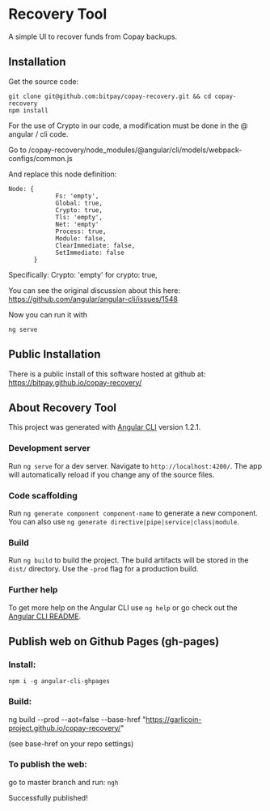 # Recovery Tool
A simple UI to recover funds from Copay backups.

## Installation
Get the source code:

```
git clone git@github.com:bitpay/copay-recovery.git && cd copay-recovery
npm install
```
For the use of Crypto in our code, a modification must be done in the @ angular / cli code.

Go to /copay-recovery/node_modules/@angular/cli/models/webpack-configs/common.js

And replace this node definition:
```
Node: {
             Fs: 'empty',
             Global: true,
             Crypto: true,
             Tls: 'empty',
             Net: 'empty'
             Process: true,
             Module: false,
             ClearImmediate: false,
             SetImmediate: false
       }
```

Specifically:
Crypto: 'empty' for crypto: true,

You can see the original discussion about this here: https://github.com/angular/angular-cli/issues/1548

Now you can run it with

```
ng serve
```

## Public Installation

There is a public install of this software hosted at github at: 
https://bitpay.github.io/copay-recovery/

## About Recovery Tool

This project was generated with [Angular CLI](https://github.com/angular/angular-cli) version 1.2.1.

### Development server

Run `ng serve` for a dev server. Navigate to `http://localhost:4200/`. The app will automatically reload if you change any of the source files.

### Code scaffolding

Run `ng generate component component-name` to generate a new component. You can also use `ng generate directive|pipe|service|class|module`.

### Build

Run `ng build` to build the project. The build artifacts will be stored in the `dist/` directory. Use the `-prod` flag for a production build.

### Further help

To get more help on the Angular CLI use `ng help` or go check out the [Angular CLI README](https://github.com/angular/angular-cli/blob/master/README.md).

## Publish web on Github Pages (gh-pages)

### Install:
`npm i -g angular-cli-ghpages`

### Build:
ng build --prod --aot=false --base-href "https://garlicoin-project.github.io/copay-recovery/"

(see base-href on your repo settings)

### To publish the web:
go to master branch and run:
`ngh`

Successfully published!
